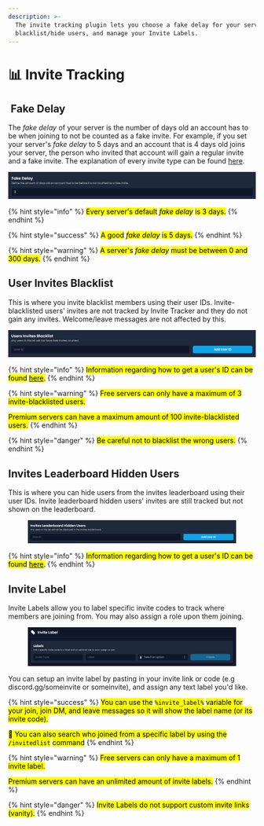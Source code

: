 ```yaml
---
description: >-
  The invite tracking plugin lets you choose a fake delay for your server,
  blacklist/hide users, and manage your Invite Labels.
---
```


# 📊 Invite Tracking

## <img src="../../.gitbook/assets/premium.png" alt="" data-size="line"> Fake Delay

The _fake delay_ of your server is the number of days old an account has to be when joining to not be counted as a fake invite. For example, if you set your server's _fake delay_ to 5 days and an account that is 4 days old joins your server, the person who invited that account will gain a regular invite and a fake invite. The explanation of every invite type can be found [here](join-join-dm-and-leave-messages/types.md#invite-types).

![](../../.gitbook/assets/it_fakdelay.png)

{% hint style="info" %}
<mark style="color:$info;">Every server's default</mark> <mark style="color:$info;"></mark>_<mark style="color:$info;">fake delay</mark>_ <mark style="color:$info;"></mark><mark style="color:$info;">is 3 days.</mark>
{% endhint %}

{% hint style="success" %}
<mark style="color:$success;">A good</mark> <mark style="color:$success;"></mark>_<mark style="color:$success;">fake delay</mark>_ <mark style="color:$success;"></mark><mark style="color:$success;">is 5 days.</mark>
{% endhint %}

{% hint style="warning" %}
<mark style="color:$warning;">A server's</mark> <mark style="color:$warning;"></mark>_<mark style="color:$warning;">fake delay</mark>_ <mark style="color:$warning;"></mark><mark style="color:$warning;">must be between 0 and 300 days.</mark>
{% endhint %}

## User Invites Blacklist

This is where you invite blacklist members using their user IDs. Invite-blacklisted users' invites are not tracked by Invite Tracker and they do not gain any invites. Welcome/leave messages are not affected by this.

![](../../.gitbook/assets/it_uib.png)

{% hint style="info" %}
<mark style="color:$info;">Information regarding how to get a user's ID can be found</mark> [<mark style="color:$info;">here</mark>](../../information.md#copying-a-user-id)<mark style="color:$info;">.</mark>
{% endhint %}

{% hint style="warning" %}
<mark style="color:$warning;">Free servers can only have a maximum of 3 invite-blacklisted users.</mark>

<mark style="color:$warning;">Premium servers can have a maximum amount of 100 invite-blacklisted users.</mark>
{% endhint %}

{% hint style="danger" %}
<mark style="color:$danger;">Be careful not to blacklist the wrong users.</mark>
{% endhint %}

## Invites Leaderboard Hidden Users

This is where you can hide users from the invites leaderboard using their user IDs. Invite leaderboard hidden users' invites are still tracked but not shown on the leaderboard.

<figure><img src="../../.gitbook/assets/it_ilhu.png" alt=""><figcaption></figcaption></figure>

{% hint style="info" %}
<mark style="color:$info;">Information regarding how to get a user's ID can be found</mark> [<mark style="color:$info;">here</mark>](../../information.md#copying-a-user-id)<mark style="color:$info;">.</mark>
{% endhint %}

## Invite Label

Invite Labels allow you to label specific invite codes to track where members are joining from. You may also assign a role upon them joining.

<figure><img src="../../.gitbook/assets/InviteLabelRev.png" alt=""><figcaption></figcaption></figure>

You can setup an invite label by pasting in your invite link or code (e.g discord.gg/someinvite or someinvite), and assign any text label you'd like.

{% hint style="success" %}
<mark style="color:$success;">You can use the</mark> <mark style="color:$success;"></mark><mark style="color:$success;">`%invite_label%`</mark> <mark style="color:$success;"></mark><mark style="color:$success;">variable for your join, join DM, and leave messages so it will show the label name (or its invite code).</mark>&#x20;

<mark style="color:$success;">🌟 You can also search who joined from a specific label by using the</mark> <mark style="color:$success;"></mark><mark style="color:$success;">`/invitedlist`</mark> <mark style="color:$success;"></mark><mark style="color:$success;">command</mark>
{% endhint %}

{% hint style="warning" %}
<mark style="color:$warning;">Free servers can only have a maximum of 1 invite label.</mark>

<mark style="color:$warning;">Premium servers can have an unlimited amount of invite labels.</mark>
{% endhint %}

{% hint style="danger" %}
<mark style="color:$danger;">Invite Labels do not support custom invite links (vanity).</mark>
{% endhint %}
